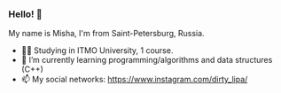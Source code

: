 ### Hello! 👋

My name is Misha, I'm from Saint-Petersburg, Russia.

- 👨‍🎓 Studying in ITMO University, 1 course.
- 🌱 I’m currently learning programming/algorithms and data structures (C++)
- 📫 My social networks:
    https://www.instagram.com/dirty_lipa/
